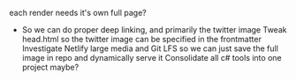 each render needs it's own full page?
- So we can do proper deep linking, and primarily the twitter image
Tweak head.html so the twitter image can be specified in the frontmatter
Investigate Netlify large media and Git LFS so we can just save the full image in repo and dynamically serve it
Consolidate all c# tools into one project maybe?